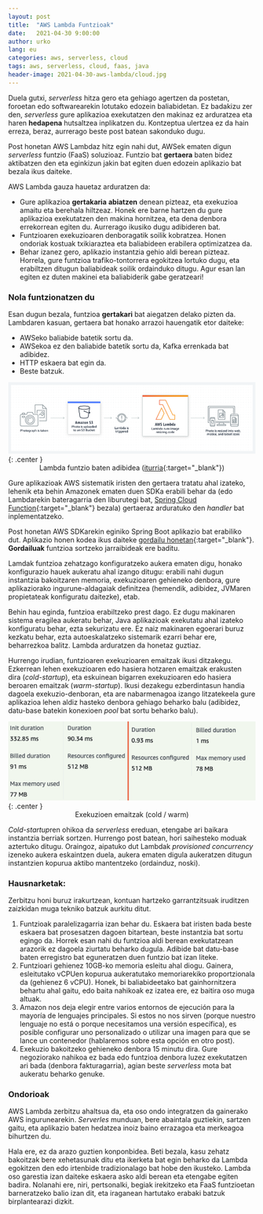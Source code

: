 ```yaml
---
layout: post
title:  "AWS Lambda Funtzioak"
date:   2021-04-30 9:00:00
author: urko
lang: eu
categories: aws, serverless, cloud
tags: aws, serverless, cloud, faas, java
header-image: 2021-04-30-aws-lambda/cloud.jpg
---
```


Duela gutxi, *serverless* hitza gero eta gehiago agertzen da postetan, foroetan edo softwarearekin lotutako edozein baliabidetan. Ez badakizu zer den, *serverless* gure aplikazioa exekutatzen den makinaz ez arduratzea eta haren **hedapena** hutsaltzea inplikatzen du. Kontzeptua ulertzea ez da hain erreza, beraz, aurrerago beste post batean sakonduko dugu.

Post honetan AWS Lambdaz hitz egin nahi dut, AWSek ematen digun *serverless* funtzio (FaaS) soluzioaz. Funtzio bat **gertaera** baten bidez aktibatzen den eta eginkizun jakin bat egiten duen edozein aplikazio bat bezala ikus daiteke.

AWS Lambda gauza hauetaz arduratzen da:
* Gure aplikazioa **gertakaria** **abiatzen** denean pizteaz, eta exekuzioa amaitu eta berehala hiltzeaz. Honek ere barne hartzen du gure aplikazioa exekutatzen den makina hornitzea, eta dena denbora errekorrean egiten du. Aurrerago ikusiko dugu adibideren bat.
* Funtzioaren exekuzioaren denboragatik soilik kobratzea. Honen ondoriak kostuak txikiaraztea eta baliabideen erabilera optimizatzea da.
* Behar izanez gero, aplikazio instantzia gehio aldi berean pizteaz. Horrela, gure funtzioa trafiko-tontorrera egokitzea lortuko dugu, eta erabiltzen ditugun baliabideak soilik ordainduko ditugu. Agur esan lan egiten ez duten makinei eta baliabiderik gabe geratzeari!

### Nola funtzionatzen du


Esan dugun bezala, funtzioa **gertakari** bat aiegatzen delako pizten da. Lambdaren kasuan, gertaera bat honako arrazoi hauengatik etor daiteke:
* AWSeko baliabide batetik sortu da.
* AWSekoa ez den baliabide batetik sortu da, Kafka errenkada bat adibidez.
* HTTP eskaera bat egin da.
* Beste batzuk.

![Lambda funtzio baten adibidea](/assets/images/2021-04-30-aws-lambda/lambda_example.png){: .center }
<label style="text-align: center; display: block;">Lambda funtzio baten adibidea ([iturria](https://aws.amazon.com/lambda/){:target="_blank"})</label>

Gure aplikazioak AWS sistematik iristen den gertaera tratatu ahal izateko, lehenik eta behin Amazonek ematen duen SDKa erabili behar da (edo Lambdarekin bateragarria den liburutegi bat, [Spring Cloud Function](https://spring.io/projects/spring-cloud-function){:target="_blank"} bezala) gertaeraz arduratuko den *handler* bat inplementatzeko.

Post honetan AWS SDKarekin eginiko Spring Boot aplikazio bat erabiliko dut. Aplikazio honen kodea ikus daiteke [gordailu honetan](https://github.com/wearearima/serverlessDemoAWSHandler){:target="_blank"}. **Gordailuak** funtzioa sortzeko jarraibideak ere baditu.

Lamdak funtzioa zehatzago konfiguratzeko aukera ematen digu, honako konfigurazio hauek aukeratu ahal izango ditugu: erabili nahi dugun instantzia bakoitzaren memoria, exekuzioaren gehieneko denbora, gure aplikaziorako ingurune-aldagaiak definitzea (hemendik, adibidez, JVMaren propietateak konfiguratu daitezke), etab.

Behin hau eginda, funtzioa erabiltzeko prest dago. Ez dugu makinaren sistema eragilea aukeratu behar, Java aplikazioak exekutatu ahal izateko konfiguratu behar, ezta sekurizatu ere. Ez naiz makinaren egoerari buruz kezkatu behar, ezta autoeskalatzeko sistemarik ezarri behar ere, beharrezkoa balitz. Lambda arduratzen da honetaz guztiaz.

Hurrengo irudian, funtzioaren exekuzioaren emaitzak ikusi ditzakegu. Ezkerrean lehen exekuzioaren edo hasiera hotzaren emaitzak erakusten dira (*cold-startup*), eta eskuinean bigarren exekuzioaren edo hasiera beroaren emaitzak (*warm-startup*). Ikusi dezakegu ezberdintasun handia dagoela exekuzio-denboran, eta are nabarmenagoa izango litzatekeela gure aplikazioa lehen aldiz hasteko denbora gehiago beharko balu (adibidez, datu-base batekin konexioen *pool* bat sortu beharko balu).

![Exekuzioen emaitzak (cold / warm)](/assets/images/2021-04-30-aws-lambda/results.png){: .center }
<label style="text-align: center; display: block;">Exekuzioen emaitzak (cold / warm)</label>

*Cold-startup*ren ohikoa da *serverless* ereduan, etengabe ari baikara instantzia berriak sortzen. Hurrengo post batean, hori saihesteko moduak aztertuko ditugu. Oraingoz, aipatuko dut Lambdak *provisioned concurrency* izeneko aukera eskaintzen duela, aukera ematen digula aukeratzen ditugun instantzien kopurua aktibo mantentzeko (ordainduz, noski).


### Hausnarketak:

Zerbitzu honi buruz irakurtzean, kontuan hartzeko garrantzitsuak iruditzen zaizkidan muga tekniko batzuk aurkitu ditut.

1. Funtzioak paralelizagarria izan behar du. Eskaera bat iristen bada beste eskaera bat prosesatzen dagoen bitartean, beste instantzia bat sortu egingo da. Horrek esan nahi du funtzioa aldi berean exekutatzean arazorik ez dagoela ziurtatu beharko dugula. Adibide bat datu-base baten erregistro bat eguneratzen duen funtzio bat izan liteke.
2. Funtzioari gehienez 10GB-ko memoria esleitu ahal diogu. Gainera, esleitutako vCPUen kopurua aukeratutako memoriarekiko proportzionala da (gehienez 6 vCPU). Honek, bi baliabideetako bat gainhornitzera behartu ahal gaitu, edo baita nahikoak ez izatea ere, ez baitira oso muga altuak.
3. Amazon nos deja elegir entre varios entornos de ejecución para la mayoría de lenguajes principales. Si estos no nos sirven (porque nuestro lenguaje no está o porque necesitamos una versión específica), es posible configurar uno personalizado o utilizar una imagen para que se lance un contenedor (hablaremos sobre esta opción en otro post).
4. Exekuzio bakoitzeko gehieneko denbora 15 minutu dira. Gure negoziorako nahikoa ez bada edo funtzioa denbora luzez exekutatzen ari bada (denbora fakturagarria), agian beste *serverless* mota bat aukeratu beharko genuke.
   
### Ondorioak

AWS Lambda zerbitzu ahaltsua da, eta oso ondo integratzen da gainerako AWS ingurunearekin. *Serverles* munduan, bere abaintala guztiekin, sartzen gaitu, eta aplikazio baten hedatzea inoiz baino errazagoa eta merkeagoa bihurtzen du.

Hala ere, ez da arazo guztien konponbidea. Beti bezala, kasu zehatz bakoitzak bere xehetasunak ditu eta ikerketa bat egin beharko da Lambda egokitzen den edo irtenbide tradizionalago bat hobe den ikusteko. Lambda oso garestia izan daiteke eskaera asko aldi berean eta etengabe egiten badira. Nolanahi ere, niri, pertsonalki, begiak irekitzeko eta FaaS funtzioetan barneratzeko balio izan dit, eta iraganean hartutako erabaki batzuk birplantearazi dizkit.